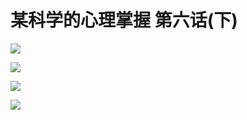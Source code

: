 # 某科学的心理掌握 第六话(下)

![](https://cnindex.github.io/Mental-Out/images/06/5.jpg)

![](https://cnindex.github.io/Mental-Out/images/06/6.jpg)

![](https://cnindex.github.io/Mental-Out/images/06/7.jpg)

![](https://cnindex.github.io/Mental-Out/images/06/8.jpg)

